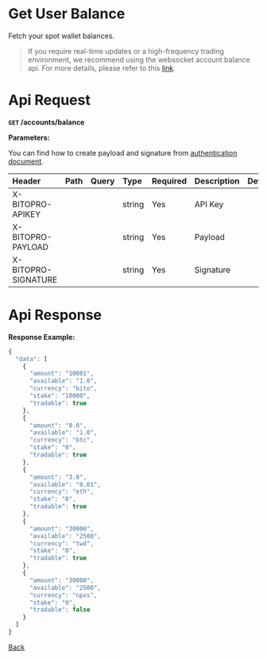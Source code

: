 # Get User Balance

Fetch your spot wallet balances.

> If you require real-time updates or a high-frequency trading environment, we recommend using the websocket account balance api. For more details, please refer to this [link](web-socket-api_V3.md/#account-balance-stream).


# Api Request

**`GET` /accounts/balance**

**Parameters:**

You can find how to create payload and signature from [authentication document](../../README.md#api-security-protocol).

| Header              | Path | Query | Type   | Required | Description                       | Default | Range | Example |
| :------------------ | :--- | :---- | :----- | :------- | :-------------------------------- | :------ | :---- | :------ |
| X-BITOPRO-APIKEY    |      |       | string | Yes      | API Key     |         |       |         |
| X-BITOPRO-PAYLOAD   |      |       | string | Yes      | Payload     |         |       |         |
| X-BITOPRO-SIGNATURE |      |       | string | Yes      | Signature |         |       |         |

# Api Response

**Response Example:**
```javascript
{
  "data": [
    {
      "amount": "10001",
      "available": "1.0",
      "currency": "bito",
      "stake": "10000",
      "tradable": true
    },
    {
      "amount": "0.0",
      "available": "1.0",
      "currency": "btc",
      "stake": "0",
      "tradable": true
    },
    {
      "amount": "3.0",
      "available": "0.01",
      "currency": "eth",
      "stake": "0",
      "tradable": true
    },
    {
      "amount": "30000",
      "available": "2500",
      "currency": "twd",
      "stake": "0",
      "tradable": true
    },
    {
      "amount": "30000",
      "available": "2500",
      "currency": "npxs",
      "stake": "0",
      "tradable": false
    }
  ]
}
```
[Back](../summary.md)

